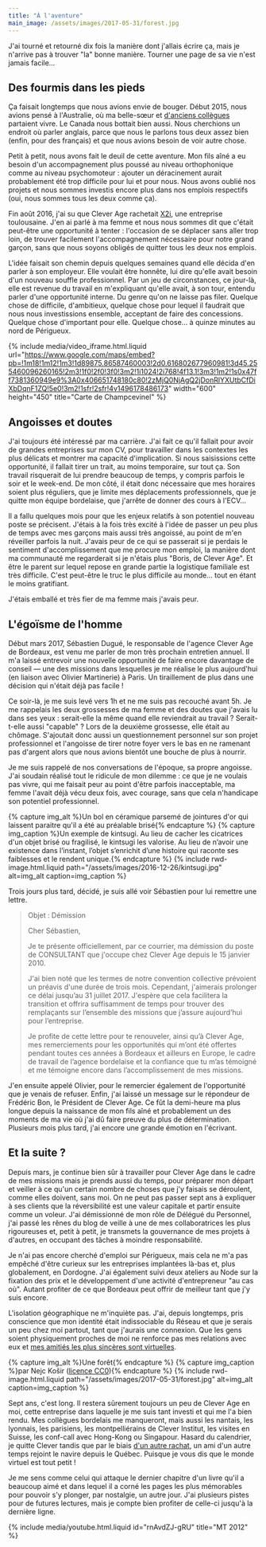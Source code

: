 ```yaml
---
title: "À l'aventure"
main_image: /assets/images/2017-05-31/forest.jpg
---
```


J'ai tourné et retourné dix fois la manière dont j'allais écrire ça, mais je
n'arrive pas à trouver "la" bonne manière. Tourner une page de sa vie n'est
jamais facile…

<!-- more -->

## Des fourmis dans les pieds

Ça faisait longtemps que nous avions envie de bouger. Début 2015, nous avions
pensé à l'Australie, où ma belle-sœur et
[d'anciens collègues](http://wearemoving.net/) partaient vivre. Le Canada nous
bottait bien aussi. Nous cherchions un endroit où parler anglais, parce que nous
le parlons tous deux assez bien (enfin, pour des français) et que nous avions
besoin de voir autre chose.

Petit à petit, nous avons fait le deuil de cette aventure. Mon fils aîné a eu
besoin d'un accompagnement plus poussé au niveau orthophonique comme au niveau
psychomoteur : ajouter un déracinement aurait probablement été trop difficile
pour lui et pour nous. Nous avons oublié nos projets et nous sommes investis
encore plus dans nos emplois respectifs (oui, nous sommes tous les deux comme
ça).

Fin août 2016, j'ai su que Clever Age rachetait [X2i](http://www.x2i.fr/), une
entreprise toulousaine. J'en ai parlé à ma femme et nous nous sommes dit que
c'était peut-être une opportunité à tenter : l'occasion de se déplacer sans
aller trop loin, de trouver facilement l'accompagnement nécessaire pour notre
grand garçon, sans que nous soyons obligés de quitter tous les deux nos emplois.

L'idée faisait son chemin depuis quelques semaines quand elle décida d'en parler
à son employeur. Elle voulait être honnête, lui dire qu'elle avait besoin d'un
nouveau souffle professionnel. Par un jeu de circonstances, ce jour-là, elle est
revenue du travail en m'expliquant qu'elle avait, à son tour, entendu parler
d'une opportunité interne. Du genre qu'on ne laisse pas filer. Quelque chose de
difficile, d'ambitieux, quelque chose pour lequel il faudrait que nous nous
investissions ensemble, acceptant de faire des concessions. Quelque chose
d'important pour elle. Quelque chose… à quinze minutes au nord de Périgueux.

{% include media/video_iframe.html.liquid url="https://www.google.com/maps/embed?pb=!1m18!1m12!1m3!1d89875.86587460003!2d0.616802677960981!3d45.255460096260165!2m3!1f0!2f0!3f0!3m2!1i1024!2i768!4f13.1!3m3!1m2!1s0x47ff7381360949e9%3A0x406651748180c80!2zMjQ0NjAgQ2jDonRlYXUtbCfDiXbDqnF1ZQ!5e0!3m2!1sfr!2sfr!4v1496178486173" width="600" height="450" title="Carte de Champcevinel" %}

## Angoisses et doutes

J'ai toujours été intéressé par ma carrière. J'ai fait ce qu'il fallait pour
avoir de grandes entreprises sur mon CV, pour travailler dans les contextes les
plus délicats et montrer ma capacité d'implication. Si nous saisissions cette
opportunité, il fallait tirer un trait, au moins temporaire, sur tout ça. Son
travail risquerait de lui prendre beaucoup de temps, y compris parfois le soir
et le week-end. De mon côté, il était donc nécessaire que mes horaires soient
plus réguliers, que je limite mes déplacements professionnels, que je quitte mon
équipe bordelaise, que j'arrête de donner des cours à l'ECV…

Il a fallu quelques mois pour que les enjeux relatifs à son potentiel nouveau
poste se précisent. J'étais à la fois très excité à l'idée de passer un peu plus
de temps avec mes garçons mais aussi très angoissé, au point de m'en réveiller
parfois la nuit. J'avais peur de ce qui se passerait si je perdais le sentiment
d'accomplissement que me procure mon emploi, la manière dont ma communauté me
regarderait si je n'étais plus "Boris, de Clever Age". Et être le parent sur
lequel repose en grande partie la logistique familiale est très difficile. C'est
peut-être le truc le plus difficile au monde… tout en étant le moins gratifiant.

J'étais emballé et très fier de ma femme mais j'avais peur.

## L'égoïsme de l'homme

Début mars 2017, Sébastien Dugué, le responsable de l'agence Clever Age de
Bordeaux, est venu me parler de mon très prochain entretien annuel. Il m'a
laissé entrevoir une nouvelle opportunité de faire encore davantage de conseil —
une des missions dans lesquelles je me réalise le plus aujourd'hui (en liaison
avec Olivier Martinerie) à Paris. Un tiraillement de plus dans une décision qui
n'était déjà pas facile !

Ce soir-là, je me suis levé vers 1h et ne me suis pas recouché avant 5h. Je me
rappelais les deux grossesses de ma femme et des doutes que j'avais lu dans ses
yeux : serait-elle la même quand elle reviendrait au travail ? Serait-t-elle
aussi "capable" ? Lors de la deuxième grossesse, elle était au chômage.
S'ajoutait donc aussi un questionnement personnel sur son projet professionnel
et l'angoisse de tirer notre foyer vers le bas en ne ramenant pas d'argent alors
que nous avions bientôt une bouche de plus à nourrir.

Je me suis rappelé de nos conversations de l'époque, sa propre angoisse. J'ai
soudain réalisé tout le ridicule de mon dilemme : ce que je ne voulais pas
vivre, qui me faisait peur au point d'être parfois inacceptable, ma femme
l'avait déjà vécu deux fois, avec courage, sans que cela n'handicape son
potentiel professionnel.

{% capture img_alt %}Un bol en céramique parsemé de jointures d'or qui laissent
paraitre qu'il a été au préalable brisé{% endcapture %}
{% capture img_caption %}Un exemple de <span lang="ja">kintsugi</span>. Au lieu
de cacher les cicatrices d'un objet brisé ou fragilisé, le
<span lang="ja">kintsugi</span> les valorise. Au lieu de n’avoir une existence
dans l’instant, l’objet s’enrichit d’une histoire qui raconte ses faiblesses et
le rendent unique.{% endcapture %} {% include rwd-image.html.liquid
path="/assets/images/2016-12-26/kintsugi.jpg"
alt=img_alt
caption=img_caption
%}

Trois jours plus tard, décidé, je suis allé voir Sébastien pour lui remettre une
lettre.

> Objet : Démission
>
> Cher Sébastien,
>
> Je te présente officiellement, par ce courrier, ma démission du poste de
> CONSULTANT que j'occupe chez Clever Age depuis le 15 janvier 2010.
>
> J'ai bien noté que les termes de notre convention collective prévoient un
> préavis d'une durée de trois mois. Cependant, j'aimerais prolonger ce délai
> jusqu’au 31 juillet 2017. J'espère que cela facilitera la transition et
> offrira suffisamment de temps pour trouver des remplaçants sur l’ensemble des
> missions que j’assure aujourd’hui pour l’entreprise.
>
> Je profite de cette lettre pour te renouveler, ainsi qu’à Clever Age, mes
> remerciements pour les opportunités qui m’ont été offertes pendant toutes ces
> années à Bordeaux et ailleurs en Europe, le cadre de travail de l’agence
> bordelaise et la confiance que tu m’as témoigné et me témoigne encore dans
> l’accomplissement de mes missions.

J'en ensuite appelé Olivier, pour le remercier également de l'opportunité que je
venais de refuser. Enfin, j'ai laissé un message sur le répondeur de Frédéric
Bon, le Président de Clever Age. Ce fût la demi-heure ma plus longue depuis la
naissance de mon fils aîné et probablement un des moments de ma vie où j'ai dû
faire preuve du plus de détermination. Plusieurs mois plus tard, j'ai encore une
grande émotion en l'écrivant.

## Et la suite ?

Depuis mars, je continue bien sûr à travailler pour Clever Age dans le cadre de
mes missions mais je prends aussi du temps, pour préparer mon départ et veiller
à ce qu'un certain nombre de choses que j'y faisais se déroulent, comme elles
doivent, sans moi. On ne peut pas passer sept ans à expliquer à ses clients que
la réversibilité est une valeur capitale et partir ensuite comme un voleur. J'ai
démissionné de mon rôle de Délégué du Personnel, j'ai passé les rênes du blog de
veille à une de mes collaboratrices les plus rigoureuses et, petit à petit, je
transmets la gouvernance de mes projets à d'autres, en occupant des tâches à
moindre responsabilité.

Je n'ai pas encore cherché d'emploi sur Périgueux, mais cela ne m'a pas empêché
d'être curieux sur les entreprises implantées là-bas et, plus globalement, en
Dordogne. J'ai également suivi deux ateliers au Node sur la fixation des prix et
le développement d'une activité d'entrepreneur "au cas où". Autant profiter de
ce que Bordeaux peut offrir de meilleur tant que j'y suis encore.

L'isolation géographique ne m'inquiète pas. J'ai, depuis longtemps, pris
conscience que mon identité était indissociable du Réseau et que je serais un
peu chez moi partout, tant que j'aurais une connexion. Que les gens soient
physiquement proches de moi ne renforce pas mes relations avec eux et
[mes amitiés les plus sincères sont virtuelles](/2014/04/relations-virtuelles/).

{% capture img_alt %}Une forêt{% endcapture %} {% capture img_caption %}par Nejc
Košir
(<a href="https://creativecommons.org/publicdomain/zero/1.0/deed.fr" title="Description de la licence Creative Commons 0">licence
CC0</a>){% endcapture %} {% include rwd-image.html.liquid
path="/assets/images/2017-05-31/forest.jpg"
alt=img_alt
caption=img_caption
%}

Sept ans, c'est long. Il restera sûrement toujours un peu de Clever Age en moi,
cette entreprise dans laquelle je me suis tant investi et qui me l'a bien rendu.
Mes collègues bordelais me manqueront, mais aussi les nantais, les lyonnais, les
parisiens, les montpelliérains de Clever Institut, les visites en Suisse, les
conf-call avec Hong-Kong ou Singapour. Hasard du calendrier, je quitte Clever
tandis que par le biais
[d'un autre rachat](https://www.clever-age.com/fr/news/clevertoday-rejoint-le-groupe-cleverage/),
un ami d'un autre temps rejoint le navire depuis le Québec. Puisque je vous dis
que le monde virtuel est tout petit !

Je me sens comme celui qui attaque le dernier chapitre d'un livre qu'il a
beaucoup aimé et dans lequel il a corné les pages les plus mémorables pour
pouvoir s'y plonger, par nostalgie, un autre jour. J'ai plusieurs pistes pour de
futures lectures, mais je compte bien profiter de celle-ci jusqu'à la dernière
ligne.

{% include media/youtube.html.liquid id="rnAvdZJ-gRU" title="MT 2012" %}

